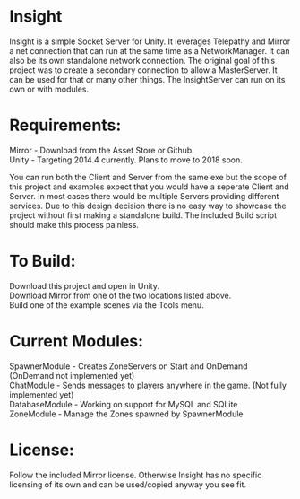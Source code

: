# Insight  
Insight is a simple Socket Server for Unity. It leverages Telepathy and Mirror a net connection that can run at the same time as a NetworkManager. It can also be its own standalone network connection. The original goal of this project was to create a secondary connection to allow a MasterServer. It can be used for that or many other things. The InsightServer can run on its own or with modules.

# Requirements:  
Mirror - Download from the Asset Store or Github  
Unity - Targeting 2014.4 currently. Plans to move to 2018 soon.  

You can run both the Client and Server from the same exe but the scope of this project and examples expect that you would have a seperate Client and Server. In most cases there would be multiple Servers providing different services. Due to this design decision there is no easy way to showcase the project without first making a standalone build. The included Build script should make this process painless.

# To Build:  
Download this project and open in Unity.  
Download Mirror from one of the two locations listed above.  
Build one of the example scenes via the Tools menu.

# Current Modules:  
SpawnerModule - Creates ZoneServers on Start and OnDemand (OnDemand not implemented yet)  
ChatModule - Sends messages to players anywhere in the game. (Not fully implemented yet)  
DatabaseModule - Working on support for MySQL and SQLite  
ZoneModule - Manage the Zones spawned by SpawnerModule  

# License:  
Follow the included Mirror license. Otherwise Insight has no specific licensing of its own and can be used/copied anyway you see fit.
